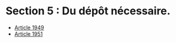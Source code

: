 # Section 5 : Du dépôt nécessaire.

- [Article 1949](article-1949.md)
- [Article 1951](article-1951.md)
